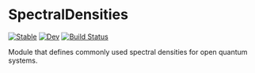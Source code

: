 # SpectralDensities

[![Stable](https://img.shields.io/badge/docs-stable-blue.svg)](https://quantum-exeter.github.io/SpectralDensities.jl/stable/)
[![Dev](https://img.shields.io/badge/docs-dev-blue.svg)](https://quantum-exeter.github.io/SpectralDensities.jl/dev/)
[![Build Status](https://github.com/quantum-exeter/SpectralDensities.jl/actions/workflows/CI.yml/badge.svg?branch=main)](https://github.com/quantum-exeter/SpectralDensities.jl/actions/workflows/CI.yml?query=branch%3Amain)

Module that defines commonly used spectral densities for open quantum systems.
